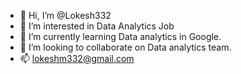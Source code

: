 - 👋 Hi, I’m @Lokesh332
- 👀 I’m interested in Data Analytics Job 
- 🌱 I’m currently learning Data analytics in Google.
- 💞️ I’m looking to collaborate on Data analytics team.
- 📫 lokeshm332@gmail.com

<!---
Lokesh332/Lokesh332 is a ✨ special ✨ repository because its `README.md` (this file) appears on your GitHub profile.
You can click the Preview link to take a look at your changes.
--->
